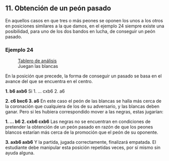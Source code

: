 ## 11. Obtención de un peón pasado

En aquellos casos en que tres o más peones se oponen los unos a los otros en
posiciones similares a la que damos, en el ejemplo 24 siempre existe una posibilidad,
para uno de los dos bandos en lucha, de conseguir un peón pasado.

### Ejemplo 24

<figure>
    <chess-board
        position="8/ppp4k/8/PPP5/8/8/8/7K w - - 0 1"
        orientation="white">
    </chess-board>
    <figcaption>
    <a href="https://lichess.org/analysis/8/ppp4k/8/PPP5/8/8/8/7K_w_-_-_0_1?color=white">Tablero de análisis</a>
    <br>
    Juegan las blancas
    </figcaption>
</figure>

En la posición que precede, la forma de conseguir un pasado se basa en el avance
del que se encuentra en el centro.

**1. b6 axb6**
Si 1. … cxb6 2. a6

**2. c6 bxc6 3. a6**
En este caso el peón de las blancas se halla más cerca de la coronación que
cualquiera de los de su adversario, y las blancas deben ganar. Pero si les hubiera
correspondido mover a las negras, estas jugarían:

**1. … b6 2. cxb6 cxb6**
Las negras no se encuentran en condiciones de pretender la obtención de un peón
pasado en razón de que los peones blancos estarían más cerca de la promoción que el
peón de su oponente.

**3. axb6 axb6**
Y la partida, jugada correctamente, finalizará empatada. El estudiante debe
manipular esta posición repetidas veces, por sí mismo sin ayuda alguna.